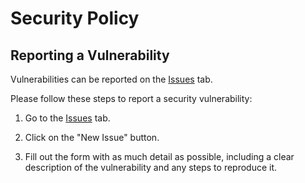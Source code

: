 # Security Policy

## Reporting a Vulnerability

Vulnerabilities can be reported on the [Issues](https://github.com/eoussama/steam-mcl/issues) tab.

Please follow these steps to report a security vulnerability:

1. Go to the [Issues](https://github.com/eoussama/steam-mcl/issues) tab.

2. Click on the "New Issue" button.

3. Fill out the form with as much detail as possible, including a clear description of the vulnerability and any steps to reproduce it.